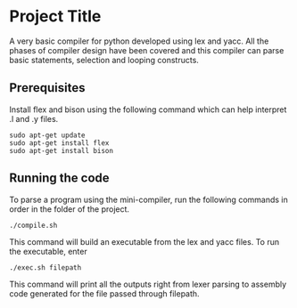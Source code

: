 # Project Title
A very basic compiler for python developed using lex and yacc. All the phases of compiler design have been covered and this compiler can parse basic statements, selection and looping constructs. 


## Prerequisites

Install flex and bison using the following command which can help interpret .l and .y files.

```
sudo apt-get update
sudo apt-get install flex
sudo apt-get install bison
```

## Running the code

To parse a program using the mini-compiler, run the following commands in order in the folder of the project.

```
./compile.sh
```
This command will build an executable from the lex and yacc files. To run the executable, enter

```
./exec.sh filepath
```
This command will print all the outputs right from lexer parsing to assembly code generated for the file passed through filepath. 